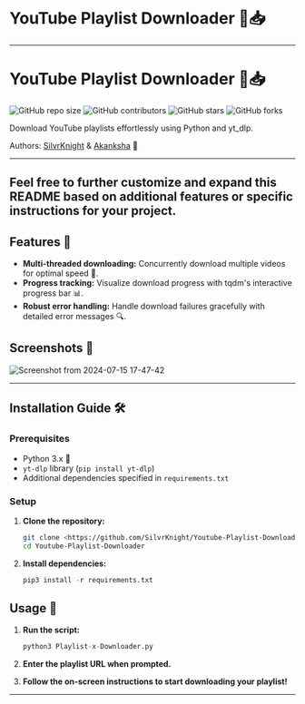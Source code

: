 # YouTube Playlist Downloader 🎥📥

---

# YouTube Playlist Downloader 🎥📥

![GitHub repo size](https://img.shields.io/github/repo-size/SilvrKnight/Youtube-Playlist-Downloader)
![GitHub contributors](https://img.shields.io/github/contributors/SilvrKnight/Youtube-Playlist-Downloader)
![GitHub stars](https://img.shields.io/github/stars/SilvrKnight/Youtube-Playlist-Downloader?style=social)
![GitHub forks](https://img.shields.io/github/forks/SilvrKnight/Youtube-Playlist-Downloader?style=social)

Download YouTube playlists effortlessly using Python and yt_dlp.

Authors: [SilvrKnight](https://github.com/SilvrKnight) & [Akanksha](https://github.com/Akanksha54) 🚀

---

Feel free to further customize and expand this README based on additional features or specific instructions for your project.
---

## Features 🌟

- **Multi-threaded downloading:** Concurrently download multiple videos for optimal speed 🚀.
- **Progress tracking:** Visualize download progress with tqdm's interactive progress bar 📊.
- **Robust error handling:** Handle download failures gracefully with detailed error messages 🔍.

## Screenshots 📸

![Screenshot from 2024-07-15 17-47-42](https://github.com/user-attachments/assets/ff659b4e-0a44-4bc3-9b56-24a1fb31b806)

---

## Installation Guide 🛠️

### Prerequisites

- Python 3.x 🐍
- `yt-dlp` library (`pip install yt-dlp`)
- Additional dependencies specified in `requirements.txt`

### Setup

1. **Clone the repository:**
    
    ```bash
    git clone <https://github.com/SilvrKnight/Youtube-Playlist-Downloader.git>
    cd Youtube-Playlist-Downloader
    
    ```
    
2. **Install dependencies:**
    
    ```python
    pip3 install -r requirements.txt
    
    ```
    

## Usage 🚀

1. **Run the script:**
    
    ```python
    python3 Playlist-x-Downloader.py
    
    ```
    
2. **Enter the playlist URL when prompted.**
3. **Follow the on-screen instructions to start downloading your playlist!**

---
